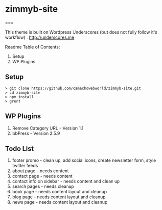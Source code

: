 # zimmyb-site

===

This theme is built on Wordpress Underscores (but does not fully follow it's workflow) : http://underscores.me

Readme Table of Contents:
1. Setup
2. WP Plugins

Setup
---------------
```
> git clone https://github.com/camachowebworld/zimmyb-site.git
> cd zimmyb-site
> npm install
> grunt
```

WP Plugins
---------------
1. Remove Category URL - Version 1.1
2. bbPress - Version 2.5.9

Todo List
---------------
1. footer promo - clean up, add social icons, create newsletter form, style twitter feeds
2. about page - needs content
3. contact page - needs content
4. contact info on sidebar - needs content and clean up
4. search pages - needs cleanup
5. book page - needs content layout and cleanup
6. blog page - needs content layout and cleanup
7. news page - needs content layout and cleanup
